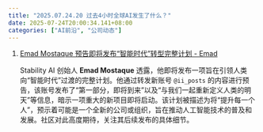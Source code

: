```yaml
---
title: "2025.07.24.20 过去4小时全球AI发生了什么？"
date: 2025-07-24T20:00:34.141+08:00
categories: ["AI前沿", "公司动态"]
---
```


1. [Emad Mostaque 预告即将发布“智能时代”转型完整计划 - Emad](https://x.com/EMostaque/status/1948336368481915357)

   Stability AI 创始人 **Emad Mostaque** 透露，他即将发布一项旨在引领人类向“智能时代”过渡的完整计划。他通过转发新账号 `@ii_posts` 的内容进行预告，该账号发布了“第一部分，即将到来”以及“与我们一起重新定义人类的明天”等信息，暗示一项重大的新项目即将启动。该计划被描述为将“提升每一个人”，预示着可能是一个全新的公司或组织，旨在推动人工智能技术的普及和发展。社区对此高度期待，关注其后续发布的具体细节。